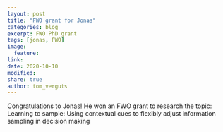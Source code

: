```yaml
---
layout: post
title: "FWO grant for Jonas"
categories: blog
excerpt: FWO PhD grant
tags: [jonas, FWO]
image:
  feature:
link:
date: 2020-10-10
modified:
share: true
author: tom_verguts
---
```


Congratulations to Jonas! He won an FWO grant to research the topic:
Learning to sample: Using contextual cues to flexibly adjust information sampling in decision making
